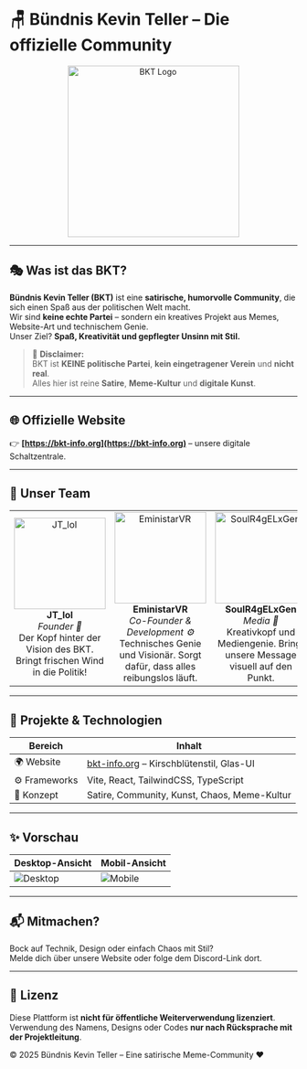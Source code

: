 # 🪑 Bündnis Kevin Teller – Die offizielle Community

<p align="center">
  <img src="https://bkt-info.org/bkt.png" alt="BKT Logo" width="300"/>
</p>

---

## 🎭 Was ist das BKT?

**Bündnis Kevin Teller (BKT)** ist eine **satirische, humorvolle Community**, die sich einen Spaß aus der politischen Welt macht.  
Wir sind **keine echte Partei** – sondern ein kreatives Projekt aus Memes, Website-Art und technischem Genie.  
Unser Ziel? **Spaß, Kreativität und gepflegter Unsinn mit Stil.**

> 🧠 **Disclaimer:**  
> BKT ist **KEINE politische Partei**, **kein eingetragener Verein** und **nicht real**.  
> Alles hier ist reine **Satire**, **Meme-Kultur** und **digitale Kunst**.

---

## 🌐 Offizielle Website

👉 **[https://bkt-info.org](https://bkt-info.org)** – unsere digitale Schaltzentrale.

---

## 👥 Unser Team

<table>
  <tr>
    <td align="center">
      <img src="https://bkt-info.org/jt.png" width="160" height="160" alt="JT_lol"/><br/>
      <strong>JT_lol</strong><br/>
      <em>Founder 👑</em><br/>
      Der Kopf hinter der Vision des BKT. Bringt frischen Wind in die Politik!
    </td>
    <td align="center">
      <img src="https://bkt-info.org/Emin.png" width="160" height="160" alt="EministarVR"/><br/>
      <strong>EministarVR</strong><br/>
      <em>Co-Founder & Development ⚙️</em><br/>
      Technisches Genie und Visionär. Sorgt dafür, dass alles reibungslos läuft.
    </td>
    <td align="center">
      <img src="https://bkt-info.org/media.png" width="160" height="160" alt="SoulR4gELxGen"/><br/>
      <strong>SoulR4gELxGen</strong><br/>
      <em>Media 🎨</em><br/>
      Kreativkopf und Mediengenie. Bringt unsere Message visuell auf den Punkt.
    </td>
  </tr>
</table>

---

## 🧱 Projekte & Technologien

| Bereich       | Inhalt                                                                 |
|--------------|------------------------------------------------------------------------|
| 🌍 Website    | [bkt-info.org](https://bkt-info.org) – Kirschblütenstil, Glas-UI       |
| ⚙️ Frameworks | Vite, React, TailwindCSS, TypeScript                                   |
| 🧠 Konzept     | Satire, Community, Kunst, Chaos, Meme-Kultur                           |

---

## ✨ Vorschau

| Desktop-Ansicht | Mobil-Ansicht |
|----------------|---------------|
| ![Desktop](https://bkt-info.org/assets/preview1.webp) | ![Mobile](https://bkt-info.org/assets/mobile_preview.webp) |

---

## 📬 Mitmachen?

Bock auf Technik, Design oder einfach Chaos mit Stil?  
Melde dich über unsere Website oder folge dem Discord-Link dort.

---

## 📜 Lizenz

Diese Plattform ist **nicht für öffentliche Weiterverwendung lizenziert**.  
Verwendung des Namens, Designs oder Codes **nur nach Rücksprache mit der Projektleitung**.

© 2025 Bündnis Kevin Teller – Eine satirische Meme-Community ❤️
